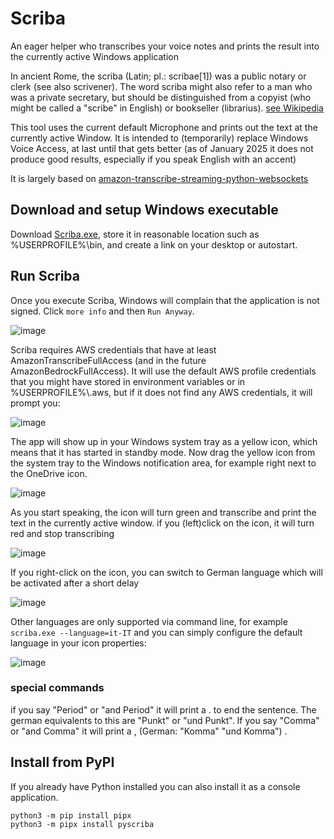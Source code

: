 # Scriba

An eager helper who transcribes your voice notes and prints the result into the currently active Windows application

In ancient Rome, the scriba (Latin; pl.: scribae[1]) was a public notary or clerk (see also scrivener). The word scriba might also refer to a man who was a private secretary, but should be distinguished from a copyist (who might be called a "scribe" in English) or bookseller (librarius). [see Wikipedia](https://en.wikipedia.org/wiki/Scriba_(ancient_Rome))

This tool uses the current default Microphone and prints out the text at the currently active Window. It is intended to (temporarily) replace Windows Voice Access, at last until that gets better (as of January 2025 it does not produce good results, especially if you speak English with an accent)

It is largely based on [amazon-transcribe-streaming-python-websockets](https://github.com/aws-samples/amazon-transcribe-streaming-python-websockets)

## Download and setup Windows executable

Download [Scriba.exe](https://github.com/dirkpetersen/scriba/raw/refs/heads/download/scriba.exe), store it in reasonable location such as %USERPROFILE%\bin, and create a link on your desktop or autostart. 


## Run Scriba

Once you execute Scriba, Windows will complain that the application is not signed. Click `more info` and then `Run Anyway`.

![image](https://github.com/user-attachments/assets/dbb764e1-a278-49a0-bf7a-ead4952808fe)

Scriba requires AWS credentials that have at least AmazonTranscribeFullAccess (and in the future AmazonBedrockFullAccess). It will use the default AWS profile credentials that you might have stored in environment variables or in %USERPROFILE%\\.aws, but if it does not find any AWS credentials, it will prompt you:

![image](https://github.com/user-attachments/assets/c7efab4a-4cd9-48b2-80c3-43fe37cc4e4a)

The app will show up in your Windows system tray as a yellow icon, which means that it has started in standby mode. Now drag the yellow icon from the system tray to the Windows notification area, for example right next to the OneDrive icon.

![image](https://github.com/user-attachments/assets/fae28182-36d3-4bba-a5b4-81f2b3fdd129)

As you start speaking, the icon will turn green and transcribe and print the text in the currently active window.  if you (left)click on the icon, it will turn red and stop transcribing 

![image](https://github.com/user-attachments/assets/0d85f860-4641-4f8a-b38e-97e7f4a0ade0)

If you right-click on the icon, you can switch to German language which will be activated after a short delay

![image](https://github.com/user-attachments/assets/d6dc1906-2c45-4abc-8d73-5ac61cdad20a)

Other languages are only supported via command line, for example `scriba.exe --language=it-IT` and you can simply configure the default language in your icon properties:

![image](https://github.com/user-attachments/assets/b863d844-d962-444a-9e49-2679712db11b)

### special commands 

if you say "Period" or "and Period" it will print a . to end the sentence. The german equivalents to this are "Punkt" or "und Punkt". If you say "Comma" or "and Comma" it will print a , (German: "Komma" "und Komma") . 


## Install from PyPI

If you already have Python installed you can also install it as a console application. 

```
python3 -m pip install pipx
python3 -m pipx install pyscriba
